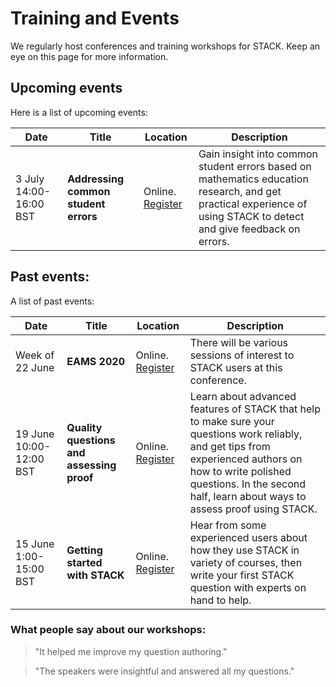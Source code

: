 # Training and Events

We regularly host conferences and training workshops for STACK. Keep an eye on this page for more information. 



## Upcoming events

Here is a list of upcoming events:

| Date                   | Title                                | Location                                                     | Description                                                  |
| ---------------------- | ------------------------------------ | ------------------------------------------------------------ | ------------------------------------------------------------ |
| 3 July 14:00-16:00 BST | **Addressing common student errors** | Online. [Register](https://stack2.maths.ed.ac.uk/demo2018/course/view.php?id=67) | Gain insight into common student errors based on mathematics education research, and get practical experience of using STACK to detect and give feedback on errors. |



## Past events:

A list of past events:

| Date                    | Title                                     | Location                                                     | Description                                                  |
| ----------------------- | ----------------------------------------- | ------------------------------------------------------------ | ------------------------------------------------------------ |
| Week of 22 June         | **EAMS 2020**                             | Online. [Register](https://eams.ncl.ac.uk/)                  | There will be various sessions of interest to STACK users at this conference. |
| 19 June 10:00-12:00 BST | **Quality questions and assessing proof** | Online. [Register](https://stack2.maths.ed.ac.uk/demo2018/course/view.php?id=66) | Learn about advanced features of STACK that help to make sure your questions work reliably, and get tips from experienced authors on how to write polished questions. In the second half, learn about ways to assess proof using STACK. |
| 15 June 1:00-15:00 BST  | **Getting started with STACK**            | Online. [Register](https://stack2.maths.ed.ac.uk/demo2018/course/view.php?id=65) | Hear from some experienced users about how they use STACK in variety of courses, then write your first STACK question with experts on hand to help. |



### What people say about our workshops:

> "It helped me improve my question authoring."



> "The speakers were insightful and answered all my questions."